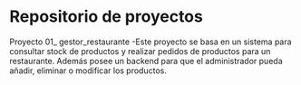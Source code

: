 # Repositorio de proyectos
Proyecto 01_ gestor_restaurante
  -Este proyecto se basa en un sistema para consultar stock de productos y realizar pedidos de productos para un restaurante. Además posee un backend para que el administrador pueda añadir, eliminar o modificar los productos.
